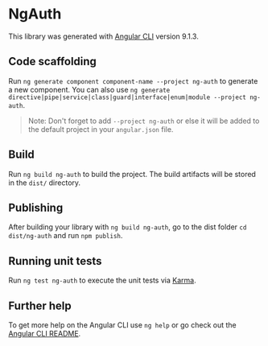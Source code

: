 # NgAuth

This library was generated with [Angular CLI](https://github.com/angular/angular-cli) version 9.1.3.

## Code scaffolding

Run `ng generate component component-name --project ng-auth` to generate a new component. You can also use `ng generate directive|pipe|service|class|guard|interface|enum|module --project ng-auth`.
> Note: Don't forget to add `--project ng-auth` or else it will be added to the default project in your `angular.json` file. 

## Build

Run `ng build ng-auth` to build the project. The build artifacts will be stored in the `dist/` directory.

## Publishing

After building your library with `ng build ng-auth`, go to the dist folder `cd dist/ng-auth` and run `npm publish`.

## Running unit tests

Run `ng test ng-auth` to execute the unit tests via [Karma](https://karma-runner.github.io).

## Further help

To get more help on the Angular CLI use `ng help` or go check out the [Angular CLI README](https://github.com/angular/angular-cli/blob/master/README.md).
